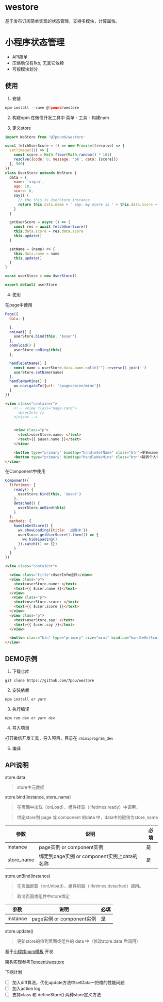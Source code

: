 
# westore

基于发布订阅简单实现的状态管理，支持多模块，计算属性。

# 小程序状态管理

* API简单
* 压缩后仅有1kb, 无其它依赖
* 可按模块划分

## 使用

1. 安装

``` js
npm install --save @7pound/westore
```

2. 构建npm
在微信开发工具中 菜单 - 工具 - 构建npm

3. 定义store

``` js
import WeStore from '@7pound/westore'

const fetchUserScore = () => new Promise((resolve) => {
  setTimeout(() => {
    const score = Math.floor(Math.random() * 101)
    resolve({code: 0, message: 'ok', data: {score}})
  }, 500)
})
class UserStore extends WeStore {
  data = {
    name: 'xigua',
    age: 10,
    score: 0,
    say() {
      // the this is UserStore instance
      return this.data.name + ' say: my score is ' + this.data.score + '!'
    }
  }

  getUserScore = async () => {
    const res = await fetchUserScore()
    this.data.score = res.data.score
    this.update()
  }

  setName = (name) => {
    this.data.name = name
    this.update()
  }
}

const userStore = new UserStore()

export default userStore
```

4. 使用

在page中使用

``` js
Page({
  data: {

  },
  onLoad() {
    userStore.bind(this, '$user')
  },
  onUnload() {
    userStore.unBing(this)
  },

  handleSetName() {
    const name = userStore.data.name.split('').reverse().join('')
    userStore.setName(name)
  },
  handleNavMine() {
    wx.navigateTo({url: '/pages/mine/mine'})
  }
})
```

``` html
<view class="container">
    <!-- <view class="page-card">
      <UserInfo />
    </view> -->


    <view class="p">
      <text>userStore.name: </text>
      <text>{{ $user.name }}</text>
    </view>

    <button type="primary" bindtap="handleSetName" class="btn">更新name</button>
    <button type="primary" bindtap="handleNavMine" class="btn">跳转个人中心页</button>
</view>
```

在Component中使用

```js
Component({
  lifetimes: {
    ready() {
      userStore.bind(this, '$user')
    },
    detached() {
      userStore.unBind(this)
    }
  },
  methods: {
    handleGetScore() {
      wx.showLoading({title: '加载中'})
      userStore.getUserScore().then(() => {
        wx.hideLoading()
      }).catch(() => {})
    }
  }
})
```

```html
<view class="contaienr">

  <view class="title">UserInfo组件</view>
  <view class="p">
    <text>userStore.name: </text>
    <text>{{ $user.name }}</text>
  </view>
   <view class="p">
    <text>userStore.score: </text>
    <text>{{ $user.score }}</text>
  </view>
  <view class="p">
    <text>userStore.say: </text>
    <text>{{ $user.say }}</text>
  </view>

  <button class="btn" type="primary" size="mini" bindtap="handleGetScore" >更新score</button>
</view>
```

## DEMO示例
1. 下载仓库
```
git clone https://github.com/7pou/westore
```


2. 安装依赖
```
npm install or yarn
```
3. 执行编译

```
npm run dev or yarn dev
```
4. 导入项目

打开微信开发工具，导入项目、目录在 `/miniprogram_dev`

5. 编译

## API说明

store.data

> store中元数据

store.bind(instance, store_name)

> 在页面中加载（onLoad）、组件挂载（lifetimes.ready）中调用。

> 绑定store到 page 或 component 的data 中，data中的键值为store_name

| 参数          | 说明           | 必填     |
| ------------  | ------------- | ---------------  |
| instance   |  page实例 or component实例        | 是   |
| store_name   |  绑定到page实例 or component实例上data的名称        | 是   |

store.unBind(instance)

> 在页面卸载（onUnload）、组件销毁（lifetimes.detached）调用。

> 取消页面或组件中store绑定

| 参数          | 说明           | 必填     |
| ------------  | ------------- | ---------------  |
| instance   |  page实例 or component实例        | 是   |

store.update()

> 更新store的值到页面或组件的 data 中（修改store.data 后调用）

基于[小程序npm模板](https://github.com/wechat-miniprogram/miniprogram-custom-component.git) 开发

架构实现参考[Tencent/westore](https://github.com/Tencent/westore)

下期计划

* [ ] 加入diff算法，优化update方法中setData一把梭的性能问题
* [ ] 加入action log
* [ ] 支持class 和 defineStore() 两种store定义方法
